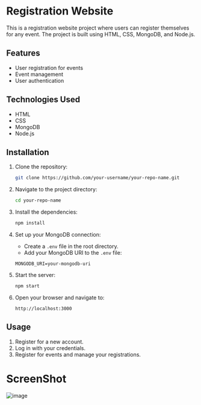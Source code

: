 # Registration Website

This is a registration website project where users can register themselves for any event. The project is built using HTML, CSS, MongoDB, and Node.js.

## Features

- User registration for events
- Event management
- User authentication

## Technologies Used

- HTML
- CSS
- MongoDB
- Node.js

## Installation

1. Clone the repository:

    ```bash
    git clone https://github.com/your-username/your-repo-name.git
    ```

2. Navigate to the project directory:

    ```bash
    cd your-repo-name
    ```

3. Install the dependencies:

    ```bash
    npm install
    ```

4. Set up your MongoDB connection:

    - Create a `.env` file in the root directory.
    - Add your MongoDB URI to the `.env` file:

    ```
    MONGODB_URI=your-mongodb-uri
    ```

5. Start the server:

    ```bash
    npm start
    ```

6. Open your browser and navigate to:

    ```
    http://localhost:3000
    ```

## Usage

1. Register for a new account.
2. Log in with your credentials.
3. Register for events and manage your registrations.

# ScreenShot
![image](https://github.com/HarshSoni-26/Registration/assets/162913704/3793d9a4-2083-444f-a196-9b8eeaefdca4)
